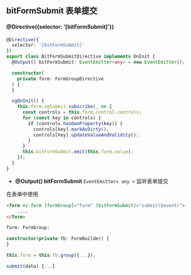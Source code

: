 ## bitFormSubmit 表单提交

#### @Directive({selector: '[bitFormSubmit]'})

```typescript
@Directive({
  selector: '[bitFormSubmit]'
})
export class BitFormSubmitDirective implements OnInit {
  @Output() bitFormSubmit: EventEmitter<any> = new EventEmitter();

  constructor(
    private form: FormGroupDirective
  ) {
  }

  ngOnInit() {
    this.form.ngSubmit.subscribe(_ => {
      const controls = this.form.control.controls;
      for (const key in controls) {
        if (controls.hasOwnProperty(key)) {
          controls[key].markAsDirty();
          controls[key].updateValueAndValidity();
        }
      }
      this.bitFormSubmit.emit(this.form.value);
    });
  }
}
```

- **@Output() bitFormSubmit** `EventEmitter< any >` 监听表单提交

在表单中使用

```html
<form nz-form [formGroup]="form" (bitFormSubmit)="submit($event)">
    ....
</form>
```

```typescript
form: FormGroup;

constructor(private fb: FormBuilder) {
}

this.form = this.fb.group({...});

submit(data) {...}
```